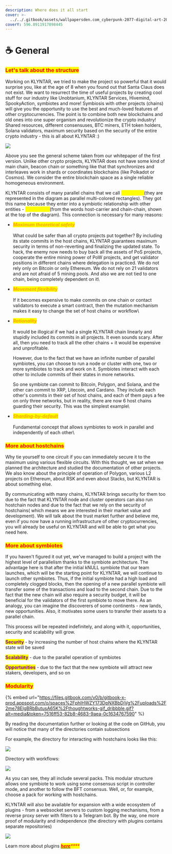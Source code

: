 ```yaml
---
description: Where does it all start
cover: >-
  ../../.gitbook/assets/wallpapersden.com_cyberpunk-2077-digital-art-2020_3840x2160.jpg
coverY: 596.8911917098445
---
```


# ☕ General

### <mark style="color:red;">**Let's talk about the structure**</mark>

Working on KLYNTAR, we tried to make the project so powerful that it would surprise you, like at the age of 8 when you found out that Santa Claus does not exist. We want to resurrect the time of useful projects by creating cool stuff for our industry like Unobtanium, KLYNTAR Services, Hivemind, SpookyAction, symbiotes and more! Symbiosis with other projects (chains) will give you the opportunity to use the best and much-loved features of other cryptocurrencies. The point is to combine both new blockchains and old ones into one super organism and revolutionize the crypto industry! Shared resources, different consensuses, BTC miners, ETH token holders, Solana validators, maximum security based on the security of the entire crypto industry - this is all about KLYNTAR :)

![](<../../.gitbook/assets/image (1).png>)

Above you see the general scheme taken from our whitepaper of the first version. Unlike other crypto projects, KLYNTAR does not have some kind of main chain, beacon chain or something like that that synchronizes and interleaves work in shards or coordinates blockchains (like Polkadot or Cosmos). We consider the entire blockchain space as a single reliable homogeneous environment.

KLYNTAR consists of many parallel chains that we call _<mark style="color:yellow;">**symbiotes**</mark>_(they are represented in the diagram as parallel multi-colored rectangles). They got this name because they enter into a symbiotic relationship with other entities - _<mark style="color:yellow;">**hostchains**</mark>_(from the words host-carrier and chain-chain, shown at the top of the diagram). This connection is necessary for many reasons:

* _<mark style="color:orange;">**Maximum theoretical safety**</mark>_\
  \
  What could be safer than all crypto projects put together? By including its state commits in the host chains, KLYNTAR guarantees maximum security in terms of non-reverting and finalizing the updated state. To hack, the enemy now needs to buy back all the assets of PoS projects, cooperate the entire mining power of PoW projects, and get validator positions in different chains where delegation is practiced. We do not rely only on Bitcoin or only Ethereum. We do not rely on 21 validators and are not afraid of 5 mining pools. And also we are not tied to one chain, being completely dependent on it\

* _<mark style="color:orange;">**Movement flexibility**</mark>_\
  \
  If it becomes expensive to make commits on one chain or contact validators to execute a smart contract, then the mutation mechanism makes it easy to change the set of host chains or workflow\

*   _<mark style="color:orange;">**Rationality**</mark>_\
    \
    It would be illogical if we had a single KLYNTAR chain linearly and stupidly included its commits in all projects. It even sounds scary. After all, then you need to track all the other chains + it would be expensive and unprofitable.

    However, due to the fact that we have an infinite number of parallel symbiotes, you can choose to run a node or cluster with one, two or more symbiotes to track and work on it. Symbiotes interact with each other to include commits of their states in more networks.

    So one symbiote can commit to Bitcoin, Polygon, and Solana, and the other can commit to XRP, Litecoin, and Cardano. They include each other's commits in their set of host chains, and each of them pays a fee on only three networks, but in reality, there are now 6 host chains guarding their security. This was the simplest example\

* _<mark style="color:orange;">**Sharding-by-default**</mark>_\
  \
  Fundamental concept that allows symbiotes to work in parallel and independently of each other\


### <mark style="color:red;">**More about hostchains**</mark>

Why tie yourself to one circuit if you can immediately secure it to the maximum using various flexible circuits. With this thought, we sat when we planned the architecture and studied the documentation of other projects. We also know about the principle of operation of Polygon, various L2 projects on Ethereum, about RSK and even about Stacks, but KLYNTAR is about something else.&#x20;

By communicating with many chains, KLYNTAR brings security for them too due to the fact that KLYNTAR node and cluster operators can also run hostchain nodes and due to the fact that we rely on the security of hostchains( which means we are interested in their market value and development). We will talk about the trust market further and believe me, even if you now have a running infrastructure of other cryptocurrencies, you will already be useful on KLYNTAR and will be able to get what you need here.

### <mark style="color:red;">**More about symbiotes**</mark>

If you haven't figured it out yet, we've managed to build a project with the highest level of parallelism thanks to the symbiote architecture. The advantage here is that after the initial kNULL symbiote that our team launches, which will be the starting point for KLYNTAR, we will continue to launch other symbiotes. Thus, if the initial symbiote had a high load and completely clogged blocks, then the opening of a new parallel symbiote will transfer some of the transactions and load to the second chain. Due to the fact that the new chain will also require a security budget, it will be beneficial for the validators of the first symbiote to move there. As an analogy, you can imagine the discoverers of some continents - new lands, new opportunities. Also, it motivates some users to transfer their assets to a parallel chain.

This process will be repeated indefinitely, and along with it, opportunities, security and scalability will grow.

<mark style="color:purple;">**Security**</mark> - by increasing the number of host chains where the KLYNTAR state will be saved&#x20;

<mark style="color:purple;">**Scalability**</mark> - due to the parallel operation of symbiotes

<mark style="color:purple;">**Opportunities**</mark> - due to the fact that the new symbiote will attract new stakers, developers, and so on

### <mark style="color:red;">Modularity</mark>

{% embed url="https://files.gitbook.com/v0/b/gitbook-x-prod.appspot.com/o/spaces%2FphIHWZY173DpNXBbDjVg%2Fuploads%2F2me78ElgBRbButusA65K%2Fthoughtworks-gif_dribbble.gif?alt=media&token=7516ff53-82b8-4683-9aea-0c1634767590" %}

By reading the documentation further or looking at the code on GitHub, you will notice that many of the directories contain subsections

For example, the directory for interacting with hostchains looks like this:

![](<../../.gitbook/assets/image (5).png>)

Directory with workflows:

![](../../.gitbook/assets/image.png)

As you can see, they all include several packs. This modular structure allows one symbiote to work using some consensus script in controller mode, and another to follow the BFT consensus. Well, or, for example, choose a pack for working with hostchains.

KLYNTAR will also be available for expansion with a wide ecosystem of plugins - from a websocket servers to custom logging mechanisms, from a reverse proxy server with filters to a Telegram bot. By the way, one more proof of modularity and independence (the directory with plugins contains separate repositories)

![](<../../.gitbook/assets/image (6).png>)

Learn more about plugins [_<mark style="color:red;">**here**</mark>_](../plugins.md)_<mark style="color:red;">****</mark>_

